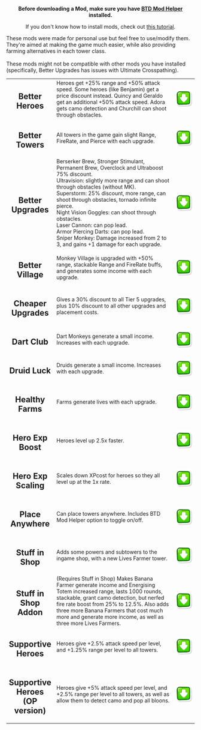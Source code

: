 
<p align="center"><b>Before downloading a Mod, make sure you have <a href="https://github.com/gurrenm3/BTD-Mod-Helper/releases/latest">BTD Mod Helper</a> installed.</b>
</p>

<p align="center">If you don't know how to install mods, check out <a href="https://hemisemidemipresent.github.io/btd6-modding-tutorial/">this tutorial</a>.
</p>

These mods were made for personal use but feel free to use/modify them. They're aimed at making the game much easier, while also providing farming alternatives in each tower class.
<br>
<br>
These mods might not be compatible with other mods you have installed (specifically, Better Upgrades has issues with Ultimate Crosspathing).


<table style="table-layout:fixed">
    <tr>
        <td width="25%" align="center">
            <h2>Better Heroes</h2>
        </td>
        <td>
            Heroes get +25% range and +50% attack speed. Some heroes (like Benjamin) get a price discount instead. Quincy and Geraldo get an additional +50% attack speed. Adora gets camo detection and Churchill can shoot through obstacles.
        </td>
        <td width="12%">
            <a href="https://github.com/KashMoneyBabe/BTD6-Mods/blob/main/_DLLs/BetterHeroes.dll"><img alt="Download" src="https://github.com/KashMoneyBabe/BTD6-Mods/blob/main/download_small.png?raw=true"></a>
        </td>
    </tr>
	<tr>
        <td width="25%" align="center">
            <h2>Better Towers</h2>
        </td>
		<td>
		All towers in the game gain slight Range, FireRate, and Pierce with each upgrade.
		</td>
        <td width="12%">
            <a href="https://github.com/KashMoneyBabe/BTD6-Mods/blob/main/_DLLs/BetterTowers.dll"><img alt="Download" src="https://github.com/KashMoneyBabe/BTD6-Mods/blob/main/download_small.png?raw=true"></a>
        </td>
    </tr>
	<tr>
        <td width="25%" align="center">
            <h2>Better Upgrades</h2>
        </td>
		<td>
		Berserker Brew, Stronger Stimulant, Permanent Brew, Overclock and Ultraboost 75% discount.
		<BR>
		Ultravision: slightly more range and can shoot through obstacles (without MK).
		<BR>
		Superstorm: 25% discount, more range, can shoot through obstacles, tornado infinite pierce.
		<BR>
		Night Vision Goggles: can shoot through obstacles.
		<BR>
		Laser Cannon: can pop lead.
		<BR>
		Armor Piercing Darts: can pop lead.
		<BR>
		Sniper Monkey: Damage increased from 2 to 3, and gains +1 damage for each upgrade.
		</td>
        <td width="12%">
            <a href="https://github.com/KashMoneyBabe/BTD6-Mods/blob/main/_DLLs/BetterUpgrades.dll"><img alt="Download" src="https://github.com/KashMoneyBabe/BTD6-Mods/blob/main/download_small.png?raw=true"></a>
        </td>
    </tr>
	<tr>
        <td width="25%" align="center">
            <h2>Better Village</h2>
        </td>
		<td>
		Monkey Village is upgraded with +50% range, stackable Range and FireRate buffs, and generates some income with each upgrade.
		</td>
        <td width="12%">
            <a href="https://github.com/KashMoneyBabe/BTD6-Mods/blob/main/_DLLs/BetterVillage.dll"><img alt="Download" src="https://github.com/KashMoneyBabe/BTD6-Mods/blob/main/download_small.png?raw=true"></a>
        </td>
    </tr>
	<tr>
        <td width="25%" align="center">
            <h2>Cheaper Upgrades</h2>
        </td>
		<td>
		Gives a 30% discount to all Tier 5 upgrades, plus 10% discount to all other upgrades and placement costs.
		</td>
        <td width="12%">
            <a href="https://github.com/KashMoneyBabe/BTD6-Mods/blob/main/_DLLs/CheaperUpgrades.dll"><img alt="Download" src="https://github.com/KashMoneyBabe/BTD6-Mods/blob/main/download_small.png?raw=true"></a>
        </td>
    </tr>
	<tr>
        <td width="25%" align="center">
            <h2>Dart Club</h2>
        </td>
		<td>
		Dart Monkeys generate a small income. Increases with each upgrade.
		</td>
        <td width="12%">
            <a href="https://github.com/KashMoneyBabe/BTD6-Mods/blob/main/_DLLs/DartClub.dll"><img alt="Download" src="https://github.com/KashMoneyBabe/BTD6-Mods/blob/main/download_small.png?raw=true"></a>
        </td>
    </tr>
	<tr>
        <td width="25%" align="center">
            <h2>Druid Luck</h2>
        </td>
		<td>
		Druids generate a small income. Increases with each upgrade.
		</td>
        <td width="12%">
            <a href="https://github.com/KashMoneyBabe/BTD6-Mods/blob/main/_DLLs/DruidLuck.dll"><img alt="Download" src="https://github.com/KashMoneyBabe/BTD6-Mods/blob/main/download_small.png?raw=true"></a>
        </td>
    </tr>
	<tr>
        <td width="25%" align="center">
            <h2>Healthy Farms</h2>
        </td>
		<td>
		Farms generate lives with each upgrade.
		</td>
        <td width="12%">
            <a href="https://github.com/KashMoneyBabe/BTD6-Mods/blob/main/_DLLs/DruidLuck.dll"><img alt="Download" src="https://github.com/KashMoneyBabe/BTD6-Mods/blob/main/download_small.png?raw=true"></a>
        </td>
    </tr>
	<tr>
        <td width="25%" align="center">
            <h2>Hero Exp Boost</h2>
        </td>
		<td>
		Heroes level up 2.5x faster.
		</td>
        <td width="12%">
            <a href="https://github.com/KashMoneyBabe/BTD6-Mods/blob/main/_DLLs/HeroExpBoost.dll"><img alt="Download" src="https://github.com/KashMoneyBabe/BTD6-Mods/blob/main/download_small.png?raw=true"></a>
        </td>
    </tr>
	<tr>
        <td width="25%" align="center">
            <h2>Hero Exp Scaling</h2>
        </td>
		<td>
		Scales down XPcost for heroes so they all level up at the 1x rate.
		</td>
        <td width="12%">
            <a href="https://github.com/KashMoneyBabe/BTD6-Mods/blob/main/_DLLs/HeroExpScaling.dll"><img alt="Download" src="https://github.com/KashMoneyBabe/BTD6-Mods/blob/main/download_small.png?raw=true"></a>
        </td>
    </tr>
	<tr>
        <td width="25%" align="center">
            <h2>Place Anywhere</h2>
        </td>
		<td>
		Can place towers anywhere. Includes BTD Mod Helper option to toggle on/off.
		</td>
        <td width="12%">
            <a href="https://github.com/KashMoneyBabe/BTD6-Mods/blob/main/_DLLs/PlaceAnywhere.dll"><img alt="Download" src="https://github.com/KashMoneyBabe/BTD6-Mods/blob/main/download_small.png?raw=true"></a>
        </td>
    </tr>
	<tr>
        <td width="25%" align="center">
            <h2>Stuff in Shop</h2>
        </td>
		<td>
		Adds some powers and subtowers to the ingame shop, with a new Lives Farmer tower.
		</td>
        <td width="12%">
            <a href="https://github.com/KashMoneyBabe/BTD6-Mods/blob/main/_DLLs/StuffInShop.dll"><img alt="Download" src="https://github.com/KashMoneyBabe/BTD6-Mods/blob/main/download_small.png?raw=true"></a>
        </td>
    </tr>
	<tr>
        <td width="25%" align="center">
            <h2>Stuff in Shop Addon</h2>
        </td>
		<td>
		(Requires Stuff in Shop) Makes Banana Farmer generate income and Energising Totem increased range, lasts 1000 rounds, stackable, grant camo detection, but nerfed fire rate boost from 25% to 12.5%. Also adds three more Banana Farmers that cost much more and generate more income, as well as three more Lives Farmers.
		</td>
        <td width="12%">
            <a href="https://github.com/KashMoneyBabe/BTD6-Mods/blob/main/_DLLs/StuffInShopAddon.dll"><img alt="Download" src="https://github.com/KashMoneyBabe/BTD6-Mods/blob/main/download_small.png?raw=true"></a>
        </td>
    </tr>
	<tr>
        <td width="25%" align="center">
            <h2>Supportive Heroes</h2>
        </td>
		<td>
		Heroes give +2.5% attack speed per level, and +1.25% range per level to all towers.
		</td>
        <td width="12%">
            <a href="https://github.com/KashMoneyBabe/BTD6-Mods/blob/main/_DLLs/SupportiveHeroes.dll"><img alt="Download" src="https://github.com/KashMoneyBabe/BTD6-Mods/blob/main/download_small.png?raw=true"></a>
        </td>
    </tr>
	<tr>
        <td width="25%" align="center">
            <h2>Supportive Heroes (OP version)</h2>
        </td>
		<td>
		Heroes give +5% attack speed per level, and +2.5% range per level to all towers, as well as allow them to detect camo and pop all bloons.
		</td>
        <td width="12%">
            <a href="https://github.com/KashMoneyBabe/BTD6-Mods/blob/main/_DLLs/SupportiveHeroesOP.dll"><img alt="Download" src="https://github.com/KashMoneyBabe/BTD6-Mods/blob/main/download_small.png?raw=true"></a>
        </td>
    </tr>
</table>

